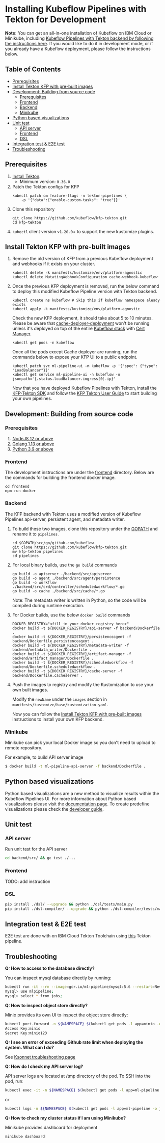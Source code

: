 # Installing Kubeflow Pipelines with Tekton for Development

**Note:** You can get an all-in-one installation of Kubeflow on IBM Cloud or Minikube, including
[Kubeflow Pipelines with Tekton backend by following the instructions here](/guides/kfp_tekton_install.md).
If you would like to do it in development mode, or if you already have a Kubeflow deployment, please follow the instructions below.

## Table of Contents

<!-- START of ToC generated by running ./tools/mdtoc.sh sdk/README.md -->

  - [Prerequisites](#prerequisites)
  - [Install Tekton KFP with pre-built images](#install-tekton-kfp-with-pre-built-images)
  - [Development: Building from source code](#development-building-from-source-code)
    - [Prerequisites](#prerequisites)
    - [Frontend](#frontend)
    - [Backend](#backend)
    - [Minikube](#minikube)
  - [Python based visualizations](#python-based-visualizations)
  - [Unit test](#unit-test)
    - [API server](#api-server)
    - [Frontend](#frontend)
    - [DSL](#dsl)
  - [Integration test & E2E test](#integration-test--e2e-test)
  - [Troubleshooting](#troubleshooting)

<!-- END of ToC generated by running ./tools/mdtoc.sh sdk/README.md -->

## Prerequisites

1. [Install Tekton](https://github.com/tektoncd/pipeline/blob/master/docs/install.md#installing-tekton-pipelines-on-kubernetes).
    - Minimum version: `0.36.0`
2. Patch the Tekton configs for KFP
    ```shell
    kubectl patch cm feature-flags -n tekton-pipelines \
        -p '{"data":{"enable-custom-tasks": "true"}}'
    ```
3. Clone this repository
    ```
    git clone https://github.com/kubeflow/kfp-tekton.git
    cd kfp-tekton
    ```
4. `kubectl` client version `v1.20.0`+ to support the new kustomize plugins.

## Install Tekton KFP with pre-built images
1. Remove the old version of KFP from a previous Kubeflow deployment and webhooks if it exists on your cluster.
    ```shell
    kubectl delete -k manifests/kustomize/env/platform-agnostic
    kubectl delete MutatingWebhookConfiguration cache-webhook-kubeflow
    ```

2. Once the previous KFP deployment is removed, run the below command to deploy this modified Kubeflow Pipeline version with Tekton backend.
    ```shell
    kubectl create ns kubeflow # Skip this if kubeflow namespace aleady exists
    kubectl apply -k manifests/kustomize/env/platform-agnostic
    ```

    Check the new KFP deployment, it should take about 5 to 10 minutes. Please be aware that [cache-deployer-deployment](https://www.kubeflow.org/docs/pipelines/caching/) won't be running unless it's deployed on top of the entire [Kubeflow stack](https://www.kubeflow.org/docs/started/getting-started/) with [Cert Manager](https://cert-manager.io/docs/installation/kubernetes/).
    ```shell
    kubectl get pods -n kubeflow
    ```

    Once all the pods except Cache deployer are running, run the commands below to expose your KFP UI to a public endpoint.
    ```shell
    kubectl patch svc ml-pipeline-ui -n kubeflow -p '{"spec": {"type": "LoadBalancer"}}'
    kubectl get service ml-pipeline-ui -n kubeflow -o jsonpath='{.status.loadBalancer.ingress[0].ip}'
    ```

    Now that you have deployed Kubeflow Pipelines with Tekton, install the [KFP-Tekton SDK](/sdk/README.md) and follow
    the [KFP Tekton User Guide](/guides/kfp-user-guide) to start building your own pipelines.


## Development: Building from source code

### Prerequisites
1. [NodeJS 12 or above](https://nodejs.org/en/download/)
2. [Golang 1.13 or above](https://golang.org/dl/)
3. [Python 3.6 or above](https://www.python.org/downloads/)

### Frontend
The development instructions are under the [frontend](/frontend) directory. Below are the commands for building the frontend docker image.
```shell
cd frontend
npm run docker
```

### Backend
The KFP backend with Tekton uses a modified version of Kubeflow Pipelines api-server, persistent agent, and metadata writer.
1. To build these two images, clone this repository under the [GOPATH](https://golang.org/doc/gopath_code.html#GOPATH) and rename it to `pipelines`.
    ```shell
    cd $GOPATH/src/go/github.com/kubeflow
    git clone https://github.com/kubeflow/kfp-tekton.git
    mv kfp-tekton pipelines
    cd pipelines
    ```

2. For local binary builds, use the `go build` commands
   ```shell
   go build -o apiserver ./backend/src/apiserver
   go build -o agent ./backend/src/agent/persistence
   go build -o workflow ./backend/src/crd/controller/scheduledworkflow/*.go
   go build -o cache ./backend/src/cache/*.go
   ```

   Note: The metadata writer is written in Python, so the code will be compiled during runtime execution.

3. For Docker builds, use the below `docker build` commands
   ```shell
   DOCKER_REGISTRY="<fill in your docker registry here>"
   docker build -t ${DOCKER_REGISTRY}/api-server -f backend/Dockerfile .
   docker build -t ${DOCKER_REGISTRY}/persistenceagent -f backend/Dockerfile.persistenceagent .
   docker build -t ${DOCKER_REGISTRY}/metadata-writer -f backend/metadata_writer/Dockerfile .
   docker build -t ${DOCKER_REGISTRY}/artifact-manager -f backend/artifact_manager/Dockerfile .
   docker build -t ${DOCKER_REGISTRY}/scheduledworkflow -f backend/Dockerfile.scheduledworkflow .
   docker build -t ${DOCKER_REGISTRY}/cache-server -f backend/Dockerfile.cacheserver .
   ```

4. Push the images to registry and modify the Kustomization to use your own built images.

   Modify the `newName` under the `images` section in `manifests/kustomize/base/kustomization.yaml`.

   Now you can follow the [Install Tekton KFP with pre-built images](#install-tekton-kfp-with-pre-built-images) instructions to install your own KFP backend.



### Minikube
Minikube can pick your local Docker image so you don't need to upload to remote repository.

For example, to build API server image
```bash
$ docker build -t ml-pipeline-api-server -f backend/Dockerfile .
```

## Python based visualizations

Python based visualizations are a new method to visualize results within the
Kubeflow Pipelines UI. For more information about Python based visualizations
please visit the [documentation page](https://www.kubeflow.org/docs/pipelines/sdk/python-based-visualizations).
To create predefine visualizations please check the [developer guide](/backend/src/apiserver/visualization/README.md).

## Unit test

### API server
Run unit test for the API server
```bash
cd backend/src/ && go test ./...
```
### Frontend
TODO: add instruction

### DSL
```bash
pip install ./dsl/ --upgrade && python ./dsl/tests/main.py
pip install ./dsl-compiler/ --upgrade && python ./dsl-compiler/tests/main.py
```

## Integration test & E2E test

E2E test are done with on IBM Cloud Tekton Toolchain using [this](/.tekton) Tekton pipeline.

## Troubleshooting

**Q: How to access to the database directly?**

You can inspect mysql database directly by running:
```bash
kubectl run -it --rm --image=gcr.io/ml-pipeline/mysql:5.6 --restart=Never mysql-client -- mysql -h mysql
mysql> use mlpipeline;
mysql> select * from jobs;
```

**Q: How to inspect object store directly?**

Minio provides its own UI to inspect the object store directly:
```bash
kubectl port-forward -n ${NAMESPACE} $(kubectl get pods -l app=minio -o jsonpath='{.items[0].metadata.name}' -n ${NAMESPACE}) 9000:9000
Access Key:minio
Secret Key:minio123
```

**Q: I see an error of exceeding Github rate limit when deploying the system. What can I do?**

See [Ksonnet troubleshooting page](https://github.com/ksonnet/ksonnet/blob/master/docs/troubleshooting.md#github-rate-limiting-errors)

**Q: How do I check my API server log?**

API server logs are located at /tmp directory of the pod. To SSH into the pod, run:
```bash
kubectl exec -it -n ${NAMESPACE} $(kubectl get pods -l app=ml-pipeline -o jsonpath='{.items[0].metadata.name}' -n ${NAMESPACE}) -- /bin/sh
```
or
```bash
kubectl logs -n ${NAMESPACE} $(kubectl get pods -l app=ml-pipeline -o jsonpath='{.items[0].metadata.name}' -n ${NAMESPACE})
```

**Q: How to check my cluster status if I am using Minikube?**

Minikube provides dashboard for deployment
```bash
minikube dashboard
```
